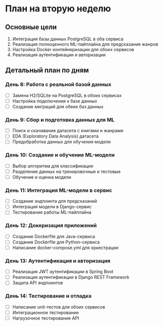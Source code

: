 # План на вторую неделю

## Основные цели
1. Интеграция базы данных PostgreSQL в оба сервиса
2. Реализация полноценного ML-пайплайна для предсказания жанров
3. Настройка Docker контейнеризации для обоих сервисов
4. Реализация аутентификации и авторизации

## Детальный план по дням

### День 8: Работа с реальной базой данных
- [ ] Замена H2/SQLite на PostgreSQL в обоих сервисах
- [ ] Настройка подключения к базе данных
- [ ] Создание миграций для обеих баз данных

### День 9: Сбор и подготовка данных для ML
- [ ] Поиск и скачивание датасета с книгами и жанрами
- [ ] EDA (Exploratory Data Analysis) датасета
- [ ] Предобработка данных для обучения модели

### День 10: Создание и обучение ML-модели
- [ ] Выбор алгоритма для классификации
- [ ] Разделение данных на тренировочные и тестовые
- [ ] Обучение и оценка модели

### День 11: Интеграция ML-модели в сервис
- [ ] Создание эндпоинта для предсказаний
- [ ] Интеграция модели в Django-сервис
- [ ] Тестирование работы ML-пайплайна

### День 12: Докеризация приложений
- [ ] Создание Dockerfile для Java-сервиса
- [ ] Создание Dockerfile для Python-сервиса
- [ ] Написание docker-compose.yml для оркестрации

### День 13: Аутентификация и авторизация
- [ ] Реализация JWT аутентификации в Spring Boot
- [ ] Реализация аутентификации в Django REST Framework
- [ ] Защита API эндпоинтов

### День 14: Тестирование и отладка
- [ ] Написание unit-тестов для обоих сервисов
- [ ] Интеграционное тестирование
- [ ] Нагрузочное тестирование API
